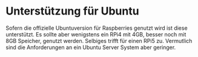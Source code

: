 # Unterstützung für Ubuntu

Sofern die offizielle Ubuntuversion für Raspberries genutzt wird ist diese
unterstützt. Es sollte aber wenigstens ein RPi4 mit 4GB, besser noch
mit 8GB Speicher, genutzt werden. Selbiges trifft für einen RPi5 zu. Vermutlich
sind die Anforderungen an ein Ubuntu Server System aber geringer.

[.status]: done/translated

